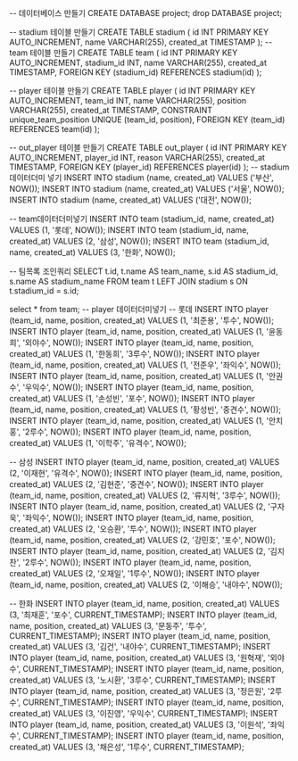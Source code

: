 -- 데이터베이스 만들기
CREATE DATABASE project;
drop DATABASE project;

-- stadium 테이블 만들기
CREATE TABLE stadium (
id INT PRIMARY KEY AUTO_INCREMENT,
name VARCHAR(255),
created_at TIMESTAMP
);
-- team 테이블 만들기
CREATE TABLE team (
id INT PRIMARY KEY AUTO_INCREMENT,
stadium_id INT,
name VARCHAR(255),
created_at TIMESTAMP,
FOREIGN KEY (stadium_id) REFERENCES stadium(id)
);

-- player 테이블 만들기
CREATE TABLE player (
id INT PRIMARY KEY AUTO_INCREMENT,
team_id INT,
name VARCHAR(255),
position VARCHAR(255),
created_at TIMESTAMP,
CONSTRAINT unique_team_position UNIQUE (team_id, position),
FOREIGN KEY (team_id) REFERENCES team(id)
);

-- out_player 테이블 만들기
CREATE TABLE out_player (
id INT PRIMARY KEY AUTO_INCREMENT,
player_id INT,
reason VARCHAR(255),
created_at TIMESTAMP,
FOREIGN KEY (player_id) REFERENCES player(id)
);
-- stadium 데이터더미 넣기
INSERT INTO stadium (name, created_at) VALUES ('부산', NOW());
INSERT INTO stadium (name, created_at) VALUES ('서울', NOW());
INSERT INTO stadium (name, created_at) VALUES ('대전', NOW());

-- team데이터더미넣기
INSERT INTO team (stadium_id, name, created_at) VALUES (1, '롯데', NOW());
INSERT INTO team (stadium_id, name, created_at) VALUES (2, '삼성', NOW());
INSERT INTO team (stadium_id, name, created_at) VALUES (3, '한화', NOW());


-- 팀목록 조인쿼리
SELECT t.id, t.name AS team_name, s.id AS stadium_id, s.name AS stadium_name
FROM team t
LEFT JOIN stadium s ON t.stadium_id = s.id;

select * from team;
-- player 데이터더미넣기
-- 롯데
INSERT INTO player (team_id, name, position, created_at)
VALUES (1, '최준용', '투수', NOW());
INSERT INTO player (team_id, name, position, created_at)
VALUES (1, '윤동희', '외야수', NOW());
INSERT INTO player (team_id, name, position, created_at)
VALUES (1, '한동희', '3루수', NOW());
INSERT INTO player (team_id, name, position, created_at)
VALUES (1, '전준우', '좌익수', NOW());
INSERT INTO player (team_id, name, position, created_at)
VALUES (1, '안권수', '우익수', NOW());
INSERT INTO player (team_id, name, position, created_at)
VALUES (1, '손성빈', '포수', NOW());
INSERT INTO player (team_id, name, position, created_at)
VALUES (1, '황성빈', '중견수', NOW());
INSERT INTO player (team_id, name, position, created_at)
VALUES (1, '안치홍', '2루수', NOW());
INSERT INTO player (team_id, name, position, created_at)
VALUES (1, '이학주', '유격수', NOW());

-- 삼성
INSERT INTO player (team_id, name, position, created_at)
VALUES (2, '이재현', '유격수', NOW());
INSERT INTO player (team_id, name, position, created_at)
VALUES (2, '김현준', '중견수', NOW());
INSERT INTO player (team_id, name, position, created_at)
VALUES (2, '류지혁', '3루수', NOW());
INSERT INTO player (team_id, name, position, created_at)
VALUES (2, '구자욱', '좌익수', NOW());
INSERT INTO player (team_id, name, position, created_at)
VALUES (2, '오승환', '투수', NOW());
INSERT INTO player (team_id, name, position, created_at)
VALUES (2, '강민호', '포수', NOW());
INSERT INTO player (team_id, name, position, created_at)
VALUES (2, '김지찬', '2루수', NOW());
INSERT INTO player (team_id, name, position, created_at)
VALUES (2, '오재일', '1루수', NOW());
INSERT INTO player (team_id, name, position, created_at)
VALUES (2, '이해승', '내야수', NOW());


-- 한화
INSERT INTO player (team_id, name, position, created_at)
VALUES (3, '최재훈', '포수', CURRENT_TIMESTAMP);
INSERT INTO player (team_id, name, position, created_at)
VALUES (3, '문동주', '투수', CURRENT_TIMESTAMP);
INSERT INTO player (team_id, name, position, created_at)
VALUES (3, '김건', '내야수', CURRENT_TIMESTAMP);
INSERT INTO player (team_id, name, position, created_at)
VALUES (3, '원혁재', '외야수', CURRENT_TIMESTAMP);
INSERT INTO player (team_id, name, position, created_at)
VALUES (3, '노시환', '3루수', CURRENT_TIMESTAMP);
INSERT INTO player (team_id, name, position, created_at)
VALUES (3, '정은원', '2루수', CURRENT_TIMESTAMP);
INSERT INTO player (team_id, name, position, created_at)
VALUES (3, '이진영', '우익수', CURRENT_TIMESTAMP);
INSERT INTO player (team_id, name, position, created_at)
VALUES (3, '이원석', '좌익수', CURRENT_TIMESTAMP);
INSERT INTO player (team_id, name, position, created_at)
VALUES (3, '채은성', '1루수', CURRENT_TIMESTAMP);
